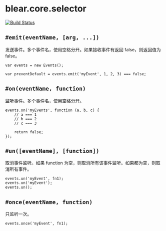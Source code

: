 # blear.core.selector

[![Build Status][travis-img]][travis-url] 

[travis-img]: https://travis-ci.org/blearjs/blear.core.selector.svg?branch=master
[travis-url]: https://travis-ci.org/blearjs/blear.core.selector


## `#emit(eventName, [arg, ...])`
发送事件。多个事件名，使用空格分开。如果接收事件有返回 false，则返回值为 false。
```
var events = new Events();

var preventDefault = events.emit('myEvent', 1, 2, 3) === false;
```

## `#on(eventName, function)`
监听事件。多个事件名，使用空格分开。

```
events.on('myEvents', function (a, b, c) {
    // a === 1
    // b === 2
    // c === 3
    
    return false;
});
```


## `#un([eventName], [function])`
取消事件监听。如果 function 为空，则取消所有该事件监听。如果都为空，则取消所有事件。
```
events.un('myEvent', fn1);
events.un('myEvent');
events.un();
```



## `#once(eventName, function)`
只监听一次。

```
events.once('myEvent', fn1);
```
